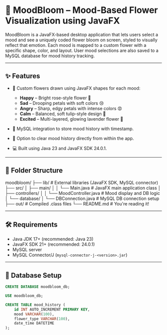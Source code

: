 # 🌸 MoodBloom – Mood-Based Flower Visualization using JavaFX

MoodBloom is a JavaFX-based desktop application that lets users select a mood and see a uniquely coded flower bloom on screen, styled to visually reflect that emotion. Each mood is mapped to a custom flower with a specific shape, color, and layout. User mood selections are also saved to a MySQL database for mood history tracking.

---

## ✨ Features

- 🎨 Custom flowers drawn using JavaFX shapes for each mood:
  - **Happy** – Bright rose-style flower 🌹
  - **Sad** – Drooping petals with soft colors 😢
  - **Angry** – Sharp, edgy petals with intense colors 😡
  - **Calm** – Balanced, soft tulip-style design 🧘
  - **Excited** – Multi-layered, glowing lavender flower 💜

- 💾 MySQL integration to store mood history with timestamp.
- 🧼 Option to clear mood history directly from within the app.
- 💻 Built using Java 23 and JavaFX SDK 24.0.1.

---

## 📁 Folder Structure

moodbloom/
├── lib/ # External libraries (JavaFX SDK, MySQL connector)
├── src/
│ ├── main/
│ │ └── Main.java # JavaFX main application class
│ ├── controllers/
│ │ └── MoodController.java # Mood display and DB logic
│ └── database/
│ └── DBConnection.java # MySQL DB connection setup
├── out/ # Compiled .class files
└── README.md # You're reading it!


---

## 🛠️ Requirements

- Java JDK 17+ (recommended: Java 23)
- JavaFX SDK 21+ (recommended: 24.0.1)
- MySQL server
- MySQL Connector/J (`mysql-connector-j-<version>.jar`)

---

## 🧩 Database Setup

```sql
CREATE DATABASE moodbloom_db;

USE moodbloom_db;

CREATE TABLE mood_history (
    id INT AUTO_INCREMENT PRIMARY KEY,
    mood VARCHAR(100),
    flower_type VARCHAR(100),
    date_time DATETIME
);





